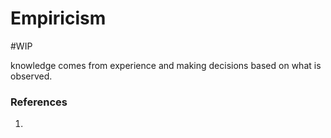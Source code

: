 # Empiricism
#WIP 

knowledge comes from experience and making decisions based on what is observed.

### References
1. 